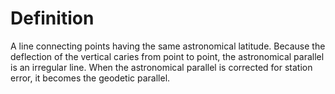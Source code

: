 # Definition

A line connecting points having the same astronomical latitude. Because
the deflection of the vertical caries from point to point, the
astronomical parallel is an irregular line. When the astronomical
parallel is corrected for station error, it becomes the geodetic
parallel.
